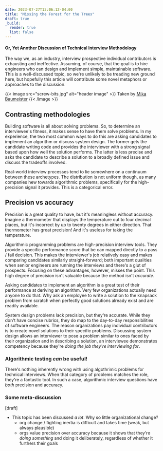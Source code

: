 ```yaml
---
date: 2023-07-27T13:06:12-04:00
title: "Missing the Forest for the Trees"
draft: true
_build:
  render: true
  list: false
---
```

#### Or, Yet Another Discussion of Technical Interview Methodology
<!-- summary -->
The way we, as an industry, interview prospective individual contributors is exhausting and ineffective. Assuming, of course, that the goal is to hire engineers who can design and implement simple, maintainable software. This is a well-discussed topic, so we're unlikely to be treading new ground here, but hopefully this article will contribute some novel metaphors or approaches to the discussion.
<!-- summary -->

{{< image src="screw-bits.jpg" alt="header image" >}}
Taken by [Mika Baumeister](https://unsplash.com/@mbaumi)
{{< /image >}}

## Contrasting methodologies
Building software is all about solving problems. So, to determine an interviewee's fitness, it makes sense to have them solve problems. In my experience, the two most common ways to do this are asking candidates to implement an algorithm or discuss system design. The former gets the candidate writing code and provides the interviewer with a strong signal based upon how well the solution performs. The latter is less precise and asks the candidate to describe a solution to a broadly defined issue and discuss the tradeoffs involved.

Real-world interview processes tend to lie somewhere on a continuum between these archetypes. The distribution is not uniform though, as many companies hew towards algorithmic problems, specifically for the high-precision signal it provides. This is a categorical error.

## Precision vs accuracy
<!-- draft stuff
	- "high-signal" is provides precision due to rubric backing
	- high precision is great, but not at the expense of accuracy
		- define precision / accuracy
		- precision is how closely we can tell an eng conforms to the criteria we're testing for
		- accuracy is how closely the criteria we're testing for conforms to the job we're hiring for
	- very few engineers are actually solving algo problems in their day-to-day
	- list of things engineers generally care about / are responsible for
	- pivot into why systems design matches this list of items better than algo
-->
Precision is a great quality to have, but it's meaningless without accuracy. Imagine a thermometer that displays the temperature out to four decimal places, but it's incorrect by up to twenty degrees in either direction. That thermometer has great precision! And it's useless for taking the temperature.

Algorithmic programming problems are high-precision interview tools. They provide a specific performance score that be can mapped directly to a pass / fail decision. This makes the interviewer's job relatively easy and makes comparing candidates similarly straight-forward; both important qualities when senior engineers are running the interviews and there's a glut of prospects. Focusing on these advantages, however, misses the point. This high degree of precision isn't valuable because the method isn't _accurate_.

Asking candidates to implement an algorithm is a great test of their performance at deriving an algorithm. Very few organizations actually need anyone to do that. Why ask an employee to write a solution to the knapsack problem from scratch when perfectly good solutions already exist and are readily available.

System design problems lack precision, but they're accurate. While they don't have concise rubrics, they do map to the day-to-day responsibilities of software engineers. The reason organizations pay individual contributors is to create novel solutions to their specific problems. Discussing system design allows an interviewer to pose a problem similar to ones faced by their organization and in describing a solution, an interviewee demonstrates competency because they're _doing the job they're interviewing for_.

<!-- draft stuff
As an industry, we strive to become data-driven organizations. This is an admirable quality and confers the ability to view our business with precision and explain _why_ we do the things we do. Too often, however, this striving is myopic. Choosing an interview method that provides explicit results that can be mapped directly to a hiring decision misses the point. We want to hire competent engineers who can design and implement simple, maintainable software.
-->


### Algorithmic testing _can_ be useful!
<!-- draft stuff
- when you do need engineers to solve algo problems
- you want to hire folks fresh from college; they've been doing algo problems
-->

There's nothing inherently wrong with using algothrimic problems for technical interviews. When that category of problems matches the role, they're a fantastic tool. In such a case, algorithmic interview questions have _both_ precision and accuracy.

### Some meta-discussion
[draft]
- This topic has been discussed _a lot_. Why so little organizational change?
	- org change / fighting inertia is difficult and takes time (weak, but always plausible)
	- orgs value precision over accuracy because it shows that they're _doing something_ and doing it deliberately, regardless of whether it furthers their goals
